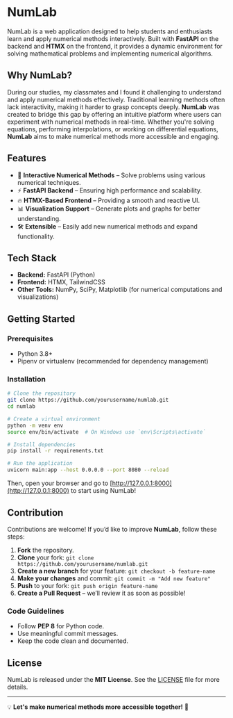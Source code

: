 # NumLab

NumLab is a web application designed to help students and enthusiasts learn and apply numerical methods interactively. Built with **FastAPI** on the backend and **HTMX** on the frontend, it provides a dynamic environment for solving mathematical problems and implementing numerical algorithms.

## Why NumLab?

During our studies, my classmates and I found it challenging to understand and apply numerical methods effectively. Traditional learning methods often lack interactivity, making it harder to grasp concepts deeply. **NumLab** was created to bridge this gap by offering an intuitive platform where users can experiment with numerical methods in real-time. Whether you're solving equations, performing interpolations, or working on differential equations, **NumLab** aims to make numerical methods more accessible and engaging.

## Features

- 🧮 **Interactive Numerical Methods** – Solve problems using various numerical techniques.
- ⚡ **FastAPI Backend** – Ensuring high performance and scalability.
- 🔥 **HTMX-Based Frontend** – Providing a smooth and reactive UI.
- 📊 **Visualization Support** – Generate plots and graphs for better understanding.
- 🛠 **Extensible** – Easily add new numerical methods and expand functionality.

## Tech Stack

- **Backend:** FastAPI (Python)
- **Frontend:** HTMX, TailwindCSS
- **Other Tools:** NumPy, SciPy, Matplotlib (for numerical computations and visualizations)

## Getting Started

### Prerequisites

- Python 3.8+
- Pipenv or virtualenv (recommended for dependency management)

### Installation

```sh
# Clone the repository
git clone https://github.com/yourusername/numlab.git
cd numlab

# Create a virtual environment
python -m venv env
source env/bin/activate  # On Windows use `env\Scripts\activate`

# Install dependencies
pip install -r requirements.txt

# Run the application
uvicorn main:app --host 0.0.0.0 --port 8080 --reload
```

Then, open your browser and go to [http://127.0.0.1:8000](http://127.0.0.1:8000) to start using NumLab!

## Contribution

Contributions are welcome! If you’d like to improve **NumLab**, follow these steps:

1. **Fork** the repository.
2. **Clone** your fork: `git clone https://github.com/yourusername/numlab.git`
3. **Create a new branch** for your feature: `git checkout -b feature-name`
4. **Make your changes** and commit: `git commit -m "Add new feature"`
5. **Push** to your fork: `git push origin feature-name`
6. **Create a Pull Request** – we’ll review it as soon as possible!

### Code Guidelines

- Follow **PEP 8** for Python code.
- Use meaningful commit messages.
- Keep the code clean and documented.

## License

NumLab is released under the **MIT License**. See the [LICENSE](LICENSE) file for more details.

---

💡 **Let's make numerical methods more accessible together!** 🚀
